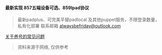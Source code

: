 #### 最新实现 857五端设备可选、859Ipad协议
> 最新padplus、可完美平替padlocal 及其他puppet服务，不限登录数量，私有化部署
> 联系邮箱 alwaysbefriday@outlook.com





[关于养号的常见问题](
https://h9yd9y21il.feishu.cn/docx/EIAydzvlMoJdQCxN6dbcI3fDnff)
> 资料来源于网络, 仅供参考
